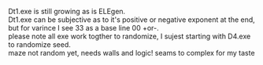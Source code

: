 Dt1.exe is still growing as is ELEgen.  
Dt1.exe can be subjective as to it's positive or negative exponent
at the end, but for varince I see 33 as a base line 00 +or-.  
please note all exe work togther to randomize, I sujest starting with D4.exe to randomize seed.   
maze not random yet, needs walls and logic! seams to complex for my taste
